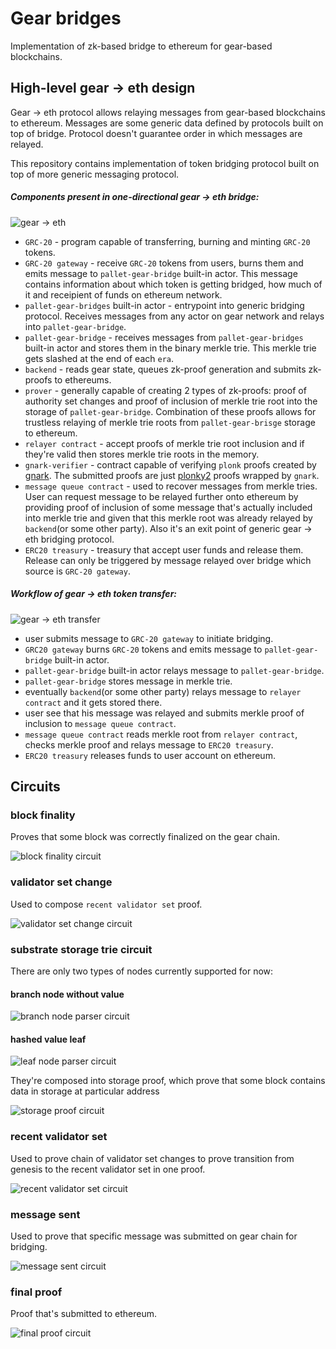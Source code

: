 # Gear bridges

Implementation of zk-based bridge to ethereum for gear-based blockchains.

## High-level gear -> eth design

Gear -> eth protocol allows relaying messages from gear-based blockchains to ethereum. Messages are
some generic data defined by protocols built on top of bridge. Protocol doesn't guarantee order in which messages are relayed.

This repository contains implementation of token bridging protocol built on top of more generic messaging protocol.

##### Components present in one-directional gear -> eth bridge:

![gear -> eth](https://github.com/gear-tech/gear-bridges/blob/main/images/gear_eth.png)

- `GRC-20` - program capable of transferring, burning and minting `GRC-20` tokens.
- `GRC-20 gateway` - receive `GRC-20` tokens from users, burns them and emits message to `pallet-gear-bridge` built-in actor. This message contains information about which token is getting bridged, how much of it and receipient of funds on ethereum network.
- `pallet-gear-bridges` built-in actor - entrypoint into generic bridging protocol. Receives messages from any actor on gear network and relays into `pallet-gear-bridge`.
- `pallet-gear-bridge` - receives messages from `pallet-gear-bridges` built-in actor and stores them in the binary merkle trie. This merkle trie gets slashed at the end of each `era`.
- `backend` - reads gear state, queues zk-proof generation and submits zk-proofs to ethereums.
- `prover` - generally capable of creating 2 types of zk-proofs: proof of authority set changes and proof of inclusion of merkle trie root into the storage of `pallet-gear-bridge`. Combination of these  proofs allows for trustless relaying of merkle trie roots from `pallet-gear-brisge` storage to ethereum.
- `relayer contract` - accept proofs of merkle trie root inclusion and if they're valid then stores merkle trie roots in the memory.
- `gnark-verifier` - contract capable of verifying `plonk` proofs created by [gnark](https://github.com/Consensys/gnark). The submitted proofs are just [plonky2](https://github.com/0xPolygonZero/plonky2) proofs wrapped by `gnark`.
- `message queue contract` - used to recover messages from merkle tries. User can request message to be relayed further onto ethereum by providing proof of inclusion of some message that's actually included into merkle trie and given that this merkle root was already relayed by `backend`(or some other party). Also it's an exit point of generic gear -> eth bridging protocol.
- `ERC20 treasury` - treasury that accept user funds and release them. Release can only be triggered by message relayed over bridge which source is `GRC-20 gateway`.

##### Workflow of gear -> eth token transfer:

![gear -> eth transfer](https://github.com/gear-tech/gear-bridges/blob/main/images/gear_eth_transfer.png)

- user submits message to `GRC-20 gateway` to initiate bridging.
- `GRC20 gateway` burns `GRC-20` tokens and emits message to `pallet-gear-bridge` built-in actor.
- `pallet-gear-bridge` built-in actor relays message to `pallet-gear-bridge`.
- `pallet-gear-bridge` stores message in merkle trie.
- eventually `backend`(or some other party) relays message to `relayer contract` and it gets stored there.
- user see that his message was relayed and submits merkle proof of inclusion to `message queue contract`.
- `message queue contract` reads merkle root from `relayer contract`, checks merkle proof and relays message to `ERC20 treasury`.
- `ERC20 treasury` releases funds to user account on ethereum.

## Circuits

### block finality
Proves that some block was correctly finalized on the gear chain.

![block finality circuit](https://github.com/gear-tech/gear-bridges/blob/main/images/block_finality_circuit.png)

### validator set change
Used to compose `recent validator set` proof.

![validator set change circuit](https://github.com/gear-tech/gear-bridges/blob/main/images/next_validator_set_circuit.png)

### substrate storage trie circuit
There are only two types of nodes currently supported for now:

#### branch node without value
![branch node parser circuit](https://github.com/gear-tech/gear-bridges/blob/main/images/mpt_branch_node_parser_circuit.png)

#### hashed value leaf
![leaf node parser circuit](https://github.com/gear-tech/gear-bridges/blob/main/images/mpt_leaf_node_parser_circuit.png)

They're composed into storage proof, which prove that some block contains data in storage at particular address

![storage proof circuit](https://github.com/gear-tech/gear-bridges/blob/main/images/storage_proof_circuit.png)

### recent validator set
Used to prove chain of validator set changes to prove transition from genesis to the recent validator set in one proof.

![recent validator set circuit](https://github.com/gear-tech/gear-bridges/blob/main/images/recent_validator_set_circuit.png)

### message sent
Used to prove that specific message was submitted on gear chain for bridging.

![message sent circuit](https://github.com/gear-tech/gear-bridges/blob/main/images/message_sent_circuit.png)

### final proof
Proof that's submitted to ethereum.

![final proof circuit](https://github.com/gear-tech/gear-bridges/blob/main/images/final_proof_circuit.png)
